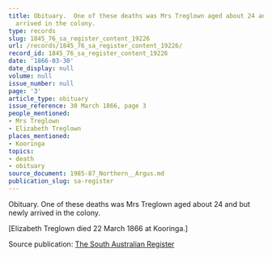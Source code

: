 ```yaml
---
title: Obituary.  One of these deaths was Mrs Treglown aged about 24 and but newly
  arrived in the colony.
type: records
slug: 1845_76_sa_register_content_19226
url: /records/1845_76_sa_register_content_19226/
record_id: 1845_76_sa_register_content_19226
date: '1866-03-30'
date_display: null
volume: null
issue_number: null
page: '3'
article_type: obituary
issue_reference: 30 March 1866, page 3
people_mentioned:
- Mrs Treglown
- Elizabeth Treglown
places_mentioned:
- Kooringa
topics:
- death
- obituary
source_document: 1985-87_Northern__Argus.md
publication_slug: sa-register
---
```


Obituary.  One of these deaths was Mrs Treglown aged about 24 and but newly arrived in the colony.

[Elizabeth Treglown died 22 March 1866 at Kooringa.]

Source publication: [The South Australian Register](/publications/sa-register/)
